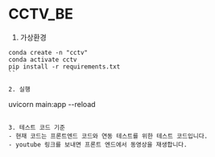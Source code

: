 # CCTV_BE

1. 가상환경
```
conda create -n "cctv"
conda activate cctv
pip install -r requirements.txt
``

2. 실행
```
uvicorn main:app --reload
```

3. 테스트 코드 기준
- 현재 코드는 프론트엔드 코드와 연동 테스트를 위한 테스트 코드입니다.
- youtube 링크를 보내면 프론트 엔드에서 동영상을 재생합니다.